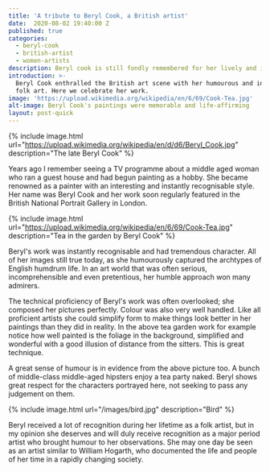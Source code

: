 ```yaml
---
title: 'A tribute to Beryl Cook, a British artist'
date:  2020-08-02 19:40:00 Z
published: true
categories:
  - beryl-cook
  - british-artist
  - women-artists
description: Beryl cook is still fondly remembered for her lively and insightful paintings
introduction: >-
  Beryl Cook enthralled the British art scene with her humourous and insightful
  folk art. Here we celebrate her work.
image: 'https://upload.wikimedia.org/wikipedia/en/6/69/Cook-Tea.jpg'
alt-image: Beryl Cook's paintings were memorable and life-affirming
layout: post-quick
---
```

{% include image.html url="https://upload.wikimedia.org/wikipedia/en/d/d6/Beryl_Cook.jpg" description="The late Beryl Cook" %}

Years ago I remember seeing a TV programme about a middle aged woman who ran a guest house and had begun painting as a hobby. She became renowned as a painter with an interesting and instantly recognisable style. Her name was Beryl Cook and her work soon regularly featured in the British National Portrait Gallery in London.


{% include image.html url="https://upload.wikimedia.org/wikipedia/en/6/69/Cook-Tea.jpg" description="Tea in the garden by Beryl Cook" %}

Beryl's work was instantly recognisable and had tremendous character. All of her images still true today, as she humourously captured the archtypes of English humdrum life. In an art world that was often serious, incomprehensible and even pretentious, her humble approach won many admirers. 

The technical proficiency of Beryl's work was often overlooked; she composed her pictures perfectly. Colour was also very well handled. Like all proficient artists she could simplify form to make things look better in her paintings than they did in reality. In the above tea garden work for example notice how well painted is the foliage in the background, simplified and wonderful with a good illusion of distance from the sitters. This is great technique.

A great sense of humour is in evidence from the above picture too. A bunch of middle-class middle-aged hipsters enjoy a tea party naked. Beryl shows great respect for the characters portrayed here, not seeking to pass any judgement on them.

{% include image.html url="/images/bird.jpg" description="Bird" %}

Beryl received a lot of recognition during her lifetime as a folk artist, but in my opinion she deserves and will duly receive recognition as a major period artist who brought humour to her observations. She may one day be seen as an artist similar to William Hogarth, who documented the life and people of her time in a rapidly changing society.
